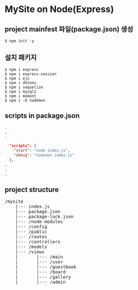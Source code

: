 # MySite on Node(Express)

## project mainfest 파일(package.json) 생성

```
$ npm init -y
```

## 설치 패키지

```
$ npm i express
$ npm i express-session
$ npm i ejs
$ npm i dotenv
$ npm i sequelize
$ npm i mysql2
$ npm i moment
$ npm i -D nodemon
```

## scripts in package.json

```JSON
.
.
.

  "scripts": {
    "start": "node index.js",
    "debug": "nodemon index.js"
  },
.
.
.
```

## project structure

<pre>
/mysite
    |--- index.js
    |--- package.json
    |--- package-lock.json
    |--- /node-modules
    |--- /config
    |--- /public
    |--- /routes
    |--- /controllers
    |--- /models
    |--- /views
    |       |--- /main
    |       |--- /user
    |       |--- /guestbook
    |       |--- /board
    |       |--- /gallery
    |       |--- /admin
</pre>